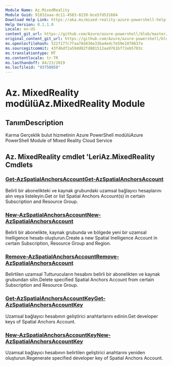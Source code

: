 ```yaml
---
Module Name: Az.MixedReality
Module Guid: 91832aaa-dc11-4583-8239-bce5fd531604
Download Help Link: https://aka.ms/mixed-reality-azure-powershell-help
Help Version: 0.1.1.0
Locale: en-US
content_git_url: https://github.com/Azure/azure-powershell/blob/master/src/MixedReality/MixedReality/help/Az.MixedReality.md
original_content_git_url: https://github.com/Azure/azure-powershell/blob/master/src/MixedReality/MixedReality/help/Az.MixedReality.md
ms.openlocfilehash: 522f177c7faa78d436e33ba4edc7e59e1070637a
ms.sourcegitcommit: 43f4bdf2a59dd82fd881512aa9761bf72eb5703c
ms.translationtype: MT
ms.contentlocale: tr-TR
ms.lasthandoff: 04/23/2019
ms.locfileid: "93750858"
---
```

# <span data-ttu-id="d54ed-101">Az. MixedReality modülü</span><span class="sxs-lookup"><span data-stu-id="d54ed-101">Az.MixedReality Module</span></span>
## <span data-ttu-id="d54ed-102">Tanım</span><span class="sxs-lookup"><span data-stu-id="d54ed-102">Description</span></span>
<span data-ttu-id="d54ed-103">Karma Gerçeklik bulut hizmetinin Azure PowerShell modülü</span><span class="sxs-lookup"><span data-stu-id="d54ed-103">Azure PowerShell Module of Mixed Reality Cloud Service</span></span>

## <span data-ttu-id="d54ed-104">Az. MixedReality cmdlet 'Leri</span><span class="sxs-lookup"><span data-stu-id="d54ed-104">Az.MixedReality Cmdlets</span></span>
### [<span data-ttu-id="d54ed-105">Get-AzSpatialAnchorsAccount</span><span class="sxs-lookup"><span data-stu-id="d54ed-105">Get-AzSpatialAnchorsAccount</span></span>](Get-AzSpatialAnchorsAccount.md)
<span data-ttu-id="d54ed-106">Belirli bir abonelikteki ve kaynak grubundaki uzamsal bağlayıcı hesaplarını alın veya listeleyin.</span><span class="sxs-lookup"><span data-stu-id="d54ed-106">Get or list Spatial Anchors Account(s) in certain Subscription and Resource Group.</span></span>

### [<span data-ttu-id="d54ed-107">New-AzSpatialAnchorsAccount</span><span class="sxs-lookup"><span data-stu-id="d54ed-107">New-AzSpatialAnchorsAccount</span></span>](New-AzSpatialAnchorsAccount.md)
<span data-ttu-id="d54ed-108">Belirli bir abonelikte, kaynak grubunda ve bölgede yeni bir uzamsal Inelligence hesabı oluşturun.</span><span class="sxs-lookup"><span data-stu-id="d54ed-108">Create a new Spatial Inelligence Account in certain Subscription, Resource Group and Region.</span></span>

### [<span data-ttu-id="d54ed-109">Remove-AzSpatialAnchorsAccount</span><span class="sxs-lookup"><span data-stu-id="d54ed-109">Remove-AzSpatialAnchorsAccount</span></span>](Remove-AzSpatialAnchorsAccount.md)
<span data-ttu-id="d54ed-110">Belirtilen uzamsal Tutturucuların hesabını belirli bir abonelikten ve kaynak grubundan silin.</span><span class="sxs-lookup"><span data-stu-id="d54ed-110">Delete specified Spatial Anchors Account from certain Subscription and Resource Group.</span></span>

### [<span data-ttu-id="d54ed-111">Get-AzSpatialAnchorsAccountKey</span><span class="sxs-lookup"><span data-stu-id="d54ed-111">Get-AzSpatialAnchorsAccountKey</span></span>](Get-AzSpatialAnchorsAccountKey.md)
<span data-ttu-id="d54ed-112">Uzamsal bağlayıcı hesabının geliştirici anahtarlarını edinin.</span><span class="sxs-lookup"><span data-stu-id="d54ed-112">Get developer keys of Spatial Anchors Account.</span></span>

### [<span data-ttu-id="d54ed-113">New-AzSpatialAnchorsAccountKey</span><span class="sxs-lookup"><span data-stu-id="d54ed-113">New-AzSpatialAnchorsAccountKey</span></span>](New-AzSpatialAnchorsAccountKey.md)
<span data-ttu-id="d54ed-114">Uzamsal bağlayıcı hesabının belirtilen geliştirici anahtarını yeniden oluşturun.</span><span class="sxs-lookup"><span data-stu-id="d54ed-114">Regenerate specified developer key of Spatial Anchors Account.</span></span>